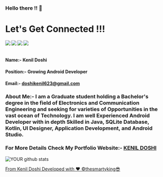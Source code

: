 ### Hello there !! 👋

<!--
**thesmartyking/thesmartyking** is a ✨ _special_ ✨ repository because its `README.md` (this file) appears on your GitHub profile.

Here are some ideas to get you started:

- 🔭 I’m currently working on ...
- 🌱 I’m currently learning ...
- 👯 I’m looking to collaborate on ...
- 🤔 I’m looking for help with ...
- 💬 Ask me about ...
- 📫 How to reach me: ...
- 😄 Pronouns: ...
- ⚡ Fun fact: ...
-->

# Let's Get Connected !!!

<a href=https://www.facebook.com/kenildoshi19> <img align="left" src="https://img.icons8.com/color/48/000000/facebook-new.png"></img></a>

<!--<a href=https://www.facebook.com/kenildoshi19> <img align="left" src="https://tenor.com/view/facebook-gif-9067242"></img></a> -->

<a href=https://www.instagram.com/the_smarty_king> <img align="left" src="https://img.icons8.com/color/48/000000/instagram-new.png"></img></a>

<!--<a href=https://www.instagram.com/the_smarty_king > <img align="left" src="https://img.icons8.com/color/48/000000/instagram-new.png"></img></a>-->

<a href=https://www.linkedin.com/in/kenil-doshi-98224617b> <img align="left" src="https://img.icons8.com/color/48/000000/linkedin.png"></img></a>

<a href=https://twitter.com/kdsmarty19> <img align="left" src="https://img.icons8.com/color/48/000000/twitter.png"></img></a>

<!-- <a href=https://thesmartyking.github.io> <img align="left" src="https://cdn.onlinewebfonts.com/svg/img_529063.png" width="40" height="40"></img></a> --><br><br>

#### Name:- Kenil Doshi

#### Position:- Growing Android Developer

#### Email:- doshikenil623@gmail.com

#### <h3>About Me:- I am a Graduate student holding a Bachelor's degree in the field of Electronics and Communication Engineering and seeking for varieties of Opportunities in the vast ocean of Technology. I am well Experienced Android Developer with in depth Skilled in Java, SQLite Database, Kotlin, UI Designer, Application Development, and Android Studio. </h3>

#### <h3>For More Details Check My Portfolio Website:- [**KENIL DOSHI**](https://thesmartyking.github.io) </h3>

<!--# Work Experience

<ul>
<li><h3> Company Name:- Einfochips - (An Arrow Company) </h3> 
  <h4> Work Role:- Trainee Engineer As Android Developer</h4> 
  <h4> From:- 2020-01 to Present</h4> 
</li></ul>
-->

<!--
# Technical Skills
 
- **Basic Skills**:- HTML, MS-OFFICE, Basic Website Designing.<br>
- **Hardware Modeling language**:- Verilog HDL<br>
- Assembly Language of 8051 Microcontroller.<br>
- **Tools**:- Multisim, Proteus, Quartus II, LT Spice XVII, SCILAB, Keil uVision, S51 Simulator, Microwind, MATLAB, DOSBox, CodeBlocks, Arduino, Android Studio.<br>
- **Programming Language**:- C, C++, Java (Basic), Kotlin (Basic), Python (Basic).

-->


![YOUR github stats](https://github-readme-stats.vercel.app/api?username=thesmartyking)

[From Kenil Doshi Developed with ❤ ©️thesmartyking😎](https://github.com/thesmartyking)
